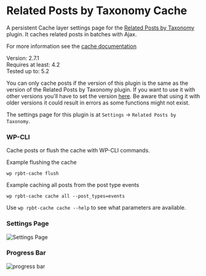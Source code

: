 # Related Posts by Taxonomy Cache

A persistent Cache layer settings page for the [Related Posts by Taxonomy](https://wordpress.org/plugins/related-posts-by-taxonomy/) plugin. It caches related posts in batches with Ajax.

For more information see the [cache documentation](https://keesiemeijer.wordpress.com/related-posts-by-taxonomy/cache/)

Version:           2.7.1  
Requires at least: 4.2  
Tested up to:      5.2  

You can only cache posts if the version of this plugin is the same as the version of the Related Posts by Taxonomy plugin. If you want to use it with other versions you'll have to set the version [here](https://github.com/keesiemeijer/related-posts-by-taxonomy-cache/blob/a88b040bb497732deb8f0a9b0b6ce25545794ae5/related-posts-by-taxonomy-cache.php#L29). Be aware that using it with older versions it could result in errors as some functions might not exist.

The settings page for this plugin is at `Settings` -> `Related Posts by Taxonomy`.

### WP-CLI
Cache posts or flush the cache with WP-CLI commands.

Example flushing the cache

```
wp rpbt-cache flush
```

Example caching all posts from the post type events

```
wp rpbt-cache cache all --post_types=events
```

Use `wp rpbt-cache cache --help` to see what parameters are available.

### Settings Page

![Settings Page](/../screenshots/screenshots/screenshot-1.png?raw=true)

### Progress Bar

![progress bar](/../screenshots/screenshots/screenshot-2.png?raw=true)
